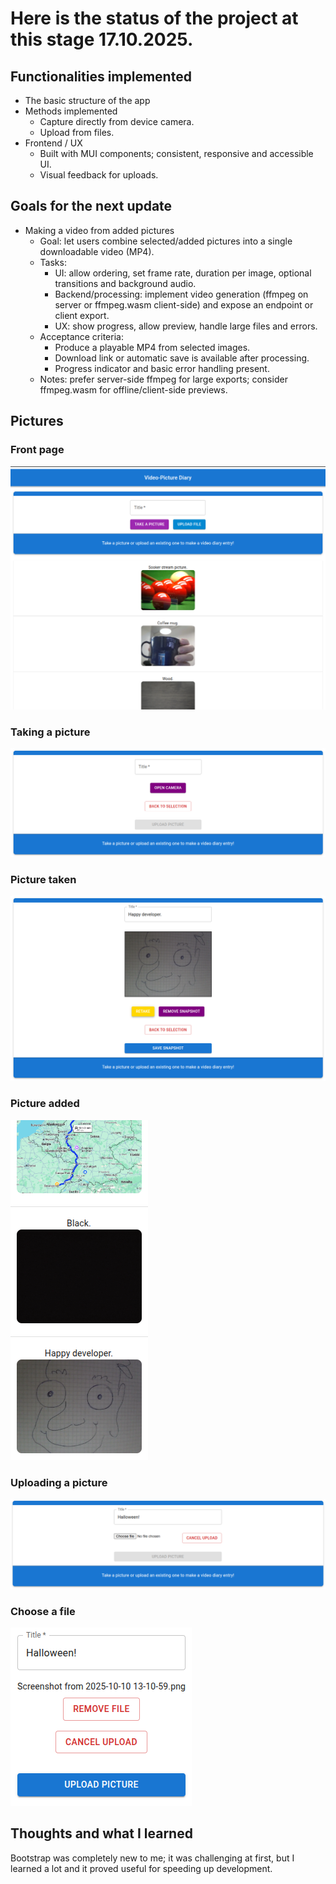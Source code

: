 # Here is the status of the project at this stage 17.10.2025.

## Functionalities implemented

- The basic structure of the app
- Methods implemented
    - Capture directly from device camera.
    - Upload from files.
- Frontend / UX
    - Built with MUI components; consistent, responsive and accessible UI.
    - Visual feedback for uploads.

## Goals for the next update

- Making a video from added pictures
    - Goal: let users combine selected/added pictures into a single downloadable video (MP4).
    - Tasks:
        - UI: allow ordering, set frame rate, duration per image, optional transitions and background audio.
        - Backend/processing: implement video generation (ffmpeg on server or ffmpeg.wasm client-side) and expose an endpoint or client export.
        - UX: show progress, allow preview, handle large files and errors.
    - Acceptance criteria:
        - Produce a playable MP4 from selected images.
        - Download link or automatic save is available after processing.
        - Progress indicator and basic error handling present.
    - Notes: prefer server-side ffmpeg for large exports; consider ffmpeg.wasm for offline/client-side previews.

## Pictures

### Front page

![Front page](https://github.com/hartonenolli/Video-PictureDiary/blob/main/pictures/Frontpage.png)

### Taking a picture

![Take a picture](https://github.com/hartonenolli/Video-PictureDiary/blob/main/pictures/Opencamera.png)

### Picture taken

![Picture taken](https://github.com/hartonenolli/Video-PictureDiary/blob/main/pictures/Takeapicture.png)

### Picture added

![Picture added](https://github.com/hartonenolli/Video-PictureDiary/blob/main/pictures/Addapicture.png)

### Uploading a picture

![Upload a picture](https://github.com/hartonenolli/Video-PictureDiary/blob/main/pictures/Uploadapicture.png)

### Choose a file

![Choosing a file](https://github.com/hartonenolli/Video-PictureDiary/blob/main/pictures/Chooseafile.png)

## Thoughts and what I learned

Bootstrap was completely new to me; it was challenging at first, but I learned a lot and it proved useful for speeding up development.
